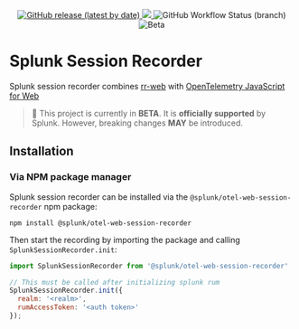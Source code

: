 <p align="center">
  <a href="https://github.com/signalfx/splunk-otel-js-web/releases">
    <img alt="GitHub release (latest by date)" src="https://img.shields.io/github/v/release/signalfx/splunk-otel-js-web?include_prereleases&style=for-the-badge">
  </a>
  <a href="https://www.npmjs.com/package/@splunk/otel-web-session-recorder">
    <img src="https://img.shields.io/npm/v/@splunk/otel-web-session-recorder?style=for-the-badge">
  </a>
  <img alt="GitHub Workflow Status (branch)" src="https://img.shields.io/github/actions/workflow/status/signalfx/splunk-otel-js-web/ci-main.yml?branch=main&style=for-the-badge">
  <img alt="Beta" src="https://img.shields.io/badge/status-beta-informational?style=for-the-badge">
</p>

# Splunk Session Recorder

Splunk session recorder combines [rr-web](https://github.com/rrweb-io/rrweb) with [OpenTelemetry JavaScript for
Web](https://github.com/open-telemetry/opentelemetry-js)

> :construction: This project is currently in **BETA**. It is **officially supported** by Splunk. However, breaking changes **MAY** be introduced.

## Installation

### Via NPM package manager

Splunk session recorder can be installed via the `@splunk/otel-web-session-recorder` npm package:

```
npm install @splunk/otel-web-session-recorder
```

Then start the recording by importing the package and calling `SplunkSessionRecorder.init`:

```js
import SplunkSessionRecorder from '@splunk/otel-web-session-recorder'

// This must be called after initializing splunk rum
SplunkSessionRecorder.init({
  realm: '<realm>',
  rumAccessToken: '<auth token>'
});
```
